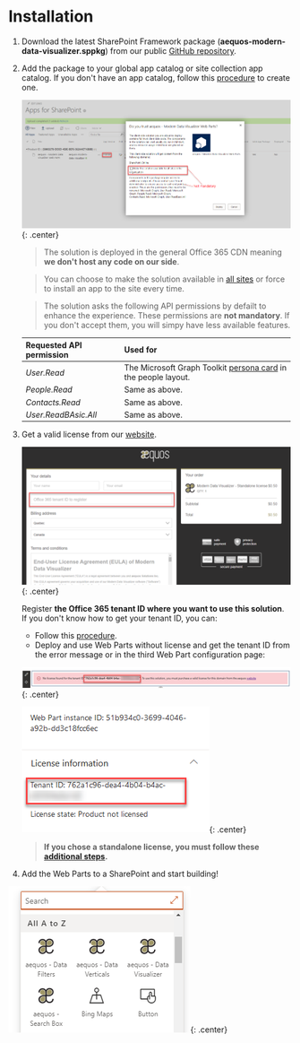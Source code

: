 # Installation

1. Download the latest SharePoint Framework package (**aequos-modern-data-visualizer.sppkg**) from our public [GitHub repository](https://github.com/aequos-solutions/modern-data-visualizer/releases).
2. Add the package to your global app catalog or site collection app catalog. If you don't have an app catalog, follow this [procedure](https://docs.microsoft.com/en-us/sharepoint/use-app-catalog) to create one.

    !["App Catalog "](./assets/app_catalog.png){: .center}

    > The solution is deployed in the general Office 365 CDN meaning **we don't host any code on our side**.

    > You can choose to make the solution available in [all sites](https://docs.microsoft.com/en-us/sharepoint/dev/spfx/tenant-scoped-deployment) or force to install an app to the site every time.

    > The solution asks the following API permissions by defailt to enhance the experience. These permissions are **not mandatory**. If you don't accept them, you will simpy have less available features.

    | Requested API permission | Used for |
    | -------------- | --------- |
    | _User.Read_ | The Microsoft Graph Toolkit [persona card](https://docs.microsoft.com/en-us/graph/toolkit/components/person-card#microsoft-graph-permissions) in the people layout.  |
    | _People.Read_ | Same as above.
    | _Contacts.Read_ | Same as above.
    | _User.ReadBAsic.All_ | Same as above.

3. Get a valid license from our [website](www.aequos.ca). 

    !["Get license"](./assets/licenses.png){: .center}

    Register **the Office 365 tenant ID where you want to use this solution**. If you don't know how to get your tenant ID, you can:

    - Follow this [procedure](https://docs.microsoft.com/en-us/onedrive/find-your-office-365-tenant-id).
    - Deploy and use Web Parts without license and get the tenant ID from the error message or in the third Web Part configuration page:
    
    !["Get tenant ID "](./assets/get_tenant_id.png){: .center}

    !["Get tenant ID 2"](./assets/get_tenant_id2.png){: .center}

    > **If you chose a standalone license, you must follow these [additional steps](./setup_standalone.md).**

4. Add the Web Parts to a SharePoint and start building!

!["Available Web Parts"](./assets/webparts.png){: .center}
